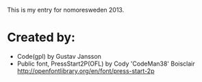 This is my entry for nomoresweden 2013.

Created by:
=============
* Code(gpl) by Gustav Jansson
* Public font, PressStart2P(OFL) by Cody \'CodeMan38\' Boisclair http://openfontlibrary.org/en/font/press-start-2p